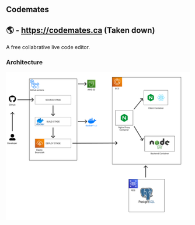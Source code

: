 ## Codemates 

## 🌎 - https://codemates.ca (Taken down)

A free collabrative live code editor. 


### Architecture
<img src="sd.png" alt="sd" />

